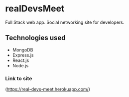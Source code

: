 # realDevsMeet

Full Stack web app.
Social networking site for developers.

## Technologies used

- MongoDB
- Express.js
- React.js
- Node.js

### Link to site

(https://real-devs-meet.herokuapp.com/)
